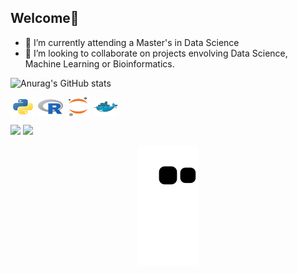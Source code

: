 ## Welcome👋

- 🌱 I’m currently attending a Master's in Data Science
- 👯 I’m looking to collaborate on projects envolving Data Science, Machine Learning or Bioinformatics.

![Anurag's GitHub stats](https://github-readme-stats.vercel.app/api?username=beatriz-lafuente&theme=midnight-purple&show_icons=true)

<div style="display: inline_block">
 <img align="center" alt="Bia-Python" height="30" width="40" src="https://raw.githubusercontent.com/devicons/devicon/master/icons/python/python-original.svg">
 <img align="center" alt="Bia-R" height="30" width="40" src="https://github.com/devicons/devicon/blob/master/icons/r/r-original.svg">
 <img align="center" alt="Jupyter-Bia" height="30" width="40" src="https://raw.githubusercontent.com/devicons/devicon/1119b9f84c0290e0f0b38982099a2bd027a48bf1/icons/jupyter/jupyter-original.svg">
 <img align="center" alt="Docker-Bia" height="30" width="40" src="https://raw.githubusercontent.com/devicons/devicon/1119b9f84c0290e0f0b38982099a2bd027a48bf1/icons/docker/docker-original.svg">
</div>

<p> </p>
 
<div> 
    <a href="https://www.linkedin.com/in/beatriz-santos2000/" target="_blank"><img src="https://img.shields.io/badge/-LinkedIn-%230077B5?style=for-the-badge&logo=linkedin&logoColor=white" target="_blank"></a> 
    <a href = "mailto:beatriz.fuente.santos@gmail.com"><img src="https://img.shields.io/badge/-Gmail-%23333?style=for-the-badge&logo=gmail&logoColor=white" target="_blank"></a>
    
</div>
 
<div align='center'>
  
  ![Snake animation](https://github.com/beatriz-lafuente/beatriz-lafuente/blob/output/github-contribution-grid-snake.svg)
  
</div>
